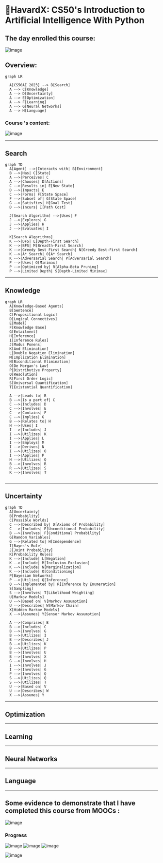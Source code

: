 # 🧩HavardX: CS50's Introduction to Artificial Intelligence With Python

## The day enrolled this course: 
![image](https://github.com/fit-hcmus-k21/fundamentals-of-artificial-intelligence/assets/93416202/8fbc66ba-93b3-4fcb-8044-13d4f4dc0c29)

## Overview:
```mermaid
graph LR
  
  A[CS50AI 2023] --> B[Search]
  A --> C[Knowledge]
  A --> D[Uncertainty]
  A --> E[Optimization]
  A --> F[Learning]
  A --> G[Neural Networks]
  A --> H[Language]
```

### Course 's content:

![image](https://github.com/fit-hcmus-k21/fundamentals-of-artificial-intelligence/assets/93416202/deb25a90-2cd2-4894-bd3b-947c8a238759)

___

## Search

```mermaid
graph TD
  A[Agent] -->|Interacts with| B[Environment]
  B -->|Has| C[State]
  A -->|Perceives| C
  A -->|Chooses| D[Actions]
  C -->|Results in| E[New State]
  D -->|Impacts| E
  C -->|Forms| F[State Space]
  F -->|Subset of| G[State Space]
  G -->|Satisfies| H[Goal Test]
  D -->|Incurs| I[Path Cost]
  
  J[Search Algorithm] -->|Uses| F
  J -->|Explores| G
  J -->|Applies| H
  J -->|Evaluates| I

  K[Search Algorithms]
  K -->|DFS| L[Depth-First Search]
  K -->|BFS| M[Breadth-First Search]
  K -->|Greedy Best First Search| N[Greedy Best-First Search]
  K -->|A* Search| O[A* Search]
  K -->|Adversarial Search| P[Adversarial Search]
  P -->|Uses| Q[Minimax]
  P -->|Optimized by| R[Alpha-Beta Pruning]
  P -->|Limited Depth| S[Depth-Limited Minimax]

```


___

## Knowledge

```mermaid
graph LR
  A[Knowledge-Based Agents]
  B[Sentence]
  C[Propositional Logic]
  D[Logical Connectives]
  E[Model]
  F[Knowledge Base]
  G[Entailment]
  H[Inference]
  I[Inference Rules]
  J[Modus Ponens]
  K[And Elimination]
  L[Double Negation Elimination]
  M[Implication Elimination]
  N[Biconditional Elimination]
  O[De Morgan's Law]
  P[Distributive Property]
  Q[Resolution]
  R[First Order Logic]
  S[Universal Quantification]
  T[Existential Quantification]

  A -->|Leads to| B
  B -->|Is a part of| C
  C -->|Includes| D
  C -->|Involves| E
  C -->|Contains| F
  C -->|Implies| G
  B -->|Relates to| H
  H -->|Uses| I
  I -->|Includes| J
  I -->|Utilizes| K
  I -->|Applies| L
  I -->|Employs| M
  I -->|Derives| N
  I -->|Utilizes| O
  I -->|Applies| P
  H -->|Utilizes| Q
  B -->|Involves| R
  R -->|Utilizes| S
  R -->|Involves| T


```

___

## Uncertainty

```mermaid
graph TD
  A[Uncertainty]
  B[Probability]
  C[Possible Worlds]
  C -->|Described by| D[Axioms of Probability]
  C -->|Includes| E[Unconditional Probability]
  B -->|Involves| F[Conditional Probability]
  G[Random Variables]
  G -->|Related to| H[Independence]
  I[Bayes's Rule]
  J[Joint Probability]
  K[Probability Rules]
  K -->|Include| L[Negation]
  K -->|Include| M[Inclusion-Exclusion]
  K -->|Include| N[Marginalization]
  K -->|Include| O[Conditioning]
  P[Bayesian Networks]
  P -->|Utilize| Q[Inference]
  Q -->|Implemented by| R[Inference by Enumeration]
  S[Sampling]
  S -->|Involves| T[Likelihood Weighting]
  U[Markov Models]
  U -->|Based on| V[Markov Assumption]
  U -->|Describes| W[Markov Chain]
  X[Hidden Markov Models]
  X -->|Assumes| Y[Sensor Markov Assumption]

  A -->|Comprises| B
  B -->|Includes| C
  B -->|Involves| G
  B -->|Utilizes| I
  B -->|Describes| J
  B -->|Utilizes| K
  B -->|Utilizes| P
  B -->|Involves| U
  B -->|Involves| X
  G -->|Involves| H
  I -->|Involves| J
  I -->|Involves| G
  P -->|Involves| Q
  S -->|Utilizes| Q
  S -->|Utilizes| T
  U -->|Based on| V
  U -->|Describes| W
  X -->|Assumes| Y
```

___

## Optimization

___

## Learning



___

## Neural Networks

___

## Language


___

## Some evidence to demonstrate that I have completed this course from MOOCs :
![image](https://github.com/fit-hcmus-k21/fundamentals-of-artificial-intelligence/assets/93416202/ff9f5b0d-0760-4cca-88c2-2bc090d9f500)

### Progress
![image](https://github.com/fit-hcmus-k21/fundamentals-of-artificial-intelligence/assets/93416202/c4e670ce-bc9c-4199-8dc9-d4993eb73dc2)
![image](https://github.com/fit-hcmus-k21/fundamentals-of-artificial-intelligence/assets/93416202/cfa3d45b-2fec-4ea0-82ab-7e67a713a53e)
![image](https://github.com/fit-hcmus-k21/fundamentals-of-artificial-intelligence/assets/93416202/0f3b5358-9275-4a86-a4bf-7d66961f56b8)

![image](https://github.com/fit-hcmus-k21/fundamentals-of-artificial-intelligence/assets/93416202/0967dca9-4372-4e4a-9999-c4b170c985e6)



